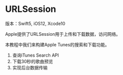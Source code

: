 # URLSession

版本：Swift5, iOS12, Xcode10

Apple提供了URLSession用于上传和下载数据，访问网络。

本教程中我们来构建Apple Tunes的搜索和下载功能。

1. 查询iTunes Search API 
2. 下载30秒的歌曲预览
3. 实现后台数据传输

